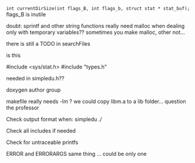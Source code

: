 
`int currentDirSize(int flags_B, int flags_b, struct stat * stat_buf);`
flags_B is inutile 

doubt: sprintf and other string functions really need malloc when dealing only with temporary variables??
sometimes you make malloc, other not...

there is still a TODO in searchFiles

is this

#include <sys/stat.h>
#include "types.h"

needed in simpledu.h??

doxygen author group

makefile really needs -lm ? we could copy libm.a to a lib folder... question the professor

Check output format when: simpledu ./ 

Check all includes if needed

Check for untraceable printfs

ERROR and ERRORARGS same thing ... could be only one